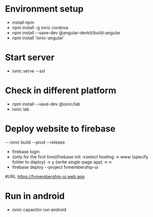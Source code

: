# Environment setup
- install npm
- npm install -g ionic cordova
- npm install --save-dev @angular-devkit/build-angular
- npm install 'ionic-angular'

# Start server
- ionic serve --ssl

# Check in different platform
- npm install --save-dev @ionic/lab
- ionic lab

# Deploy website to firebase
-- ionic build --prod --release
- firebase login
- (only for the first time)firebase init ->select hosting -> www (specify folder to deploy) -> y (write single-page app) -> n
- firebase deploy --project fvmembership-ui

#URL 
https://fvmembership-ui.web.app

# Run in android
- ionic capacitor run android 
